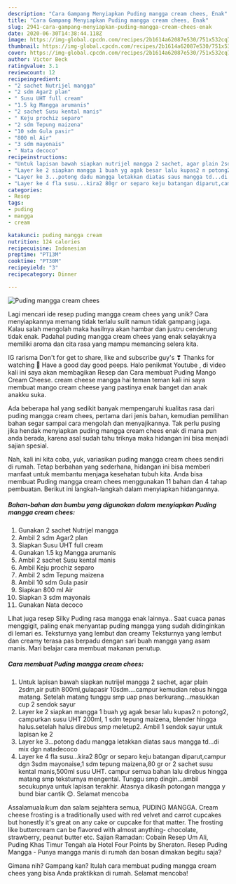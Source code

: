 ```yaml
---
description: "Cara Gampang Menyiapkan Puding mangga cream chees, Enak"
title: "Cara Gampang Menyiapkan Puding mangga cream chees, Enak"
slug: 2941-cara-gampang-menyiapkan-puding-mangga-cream-chees-enak
date: 2020-06-30T14:38:44.118Z
image: https://img-global.cpcdn.com/recipes/2b1614a62087e530/751x532cq70/puding-mangga-cream-chees-foto-resep-utama.jpg
thumbnail: https://img-global.cpcdn.com/recipes/2b1614a62087e530/751x532cq70/puding-mangga-cream-chees-foto-resep-utama.jpg
cover: https://img-global.cpcdn.com/recipes/2b1614a62087e530/751x532cq70/puding-mangga-cream-chees-foto-resep-utama.jpg
author: Victor Beck
ratingvalue: 3.1
reviewcount: 12
recipeingredient:
- "2 sachet Nutrijel mangga"
- "2 sdm Agar2 plan"
- " Susu UHT full cream"
- "1.5 kg Mangga arumanis"
- "2 sachet Susu kental manis"
- " Keju prochiz separo"
- "2 sdm Tepung maizena"
- "10 sdm Gula pasir"
- "800 ml Air"
- "3 sdm mayonais"
- " Nata decoco"
recipeinstructions:
- "Untuk lapisan bawah siapkan nutrijel mangga 2 sachet, agar plain 2sdm,air putih 800ml,gulapasir 10sdm....campur kemudian rebus hingga matang. Setelah matang tunggu smp uap pnas berkurang...masukkan cup 2 sendok sayur"
- "Layer ke 2 siapkan mangga 1 buah yg agak besar lalu kupas2 n potong2, campurkan susu UHT 200ml, 1 sdm tepung maizena, blender hingga halus.setelah halus direbus smp meletup2. Ambil 1 sendok sayur untuk lapisan ke 2"
- "Layer ke 3...potong dadu mangga letakkan diatas saus mangga td...di mix dgn natadecoco"
- "Layer ke 4 fla susu...kira2 80gr or separo keju batangan diparut,campur dgn 3sdm mayonaise,1 sdm tepung maizena,80 gr or 2 sachet susu kental manis,500ml susu UHT. campur semua bahan lalu direbus hingga matang smp teksturnya mengental. Tunggu smp dingin...ambil secukupnya untuk lapisan terakhir. Atasnya dikasih potongan mangga y bund biar cantik 😊. Selamat mencoba"
categories:
- Resep
tags:
- puding
- mangga
- cream

katakunci: puding mangga cream 
nutrition: 124 calories
recipecuisine: Indonesian
preptime: "PT13M"
cooktime: "PT30M"
recipeyield: "3"
recipecategory: Dinner

---
```



![Puding mangga cream chees](https://img-global.cpcdn.com/recipes/2b1614a62087e530/751x532cq70/puding-mangga-cream-chees-foto-resep-utama.jpg)

Lagi mencari ide resep puding mangga cream chees yang unik? Cara menyiapkannya memang tidak terlalu sulit namun tidak gampang juga. Kalau salah mengolah maka hasilnya akan hambar dan justru cenderung tidak enak. Padahal puding mangga cream chees yang enak selayaknya memiliki aroma dan cita rasa yang mampu memancing selera kita.

IG rarisma Don&#39;t for get to share, like and subscribe guy&#39;s ❣ Thanks for watching 💪 Have a good day good peeps. Halo penikmat Youtube , di video kali ini saya akan membagikan Resep dan Cara membuat Puding Mango Cream Cheese. cream cheese mangga hai teman teman kali ini saya membuat mango cream cheese yang pastinya enak banget dan anak anakku suka.

Ada beberapa hal yang sedikit banyak mempengaruhi kualitas rasa dari puding mangga cream chees, pertama dari jenis bahan, kemudian pemilihan bahan segar sampai cara mengolah dan menyajikannya. Tak perlu pusing jika hendak menyiapkan puding mangga cream chees enak di mana pun anda berada, karena asal sudah tahu triknya maka hidangan ini bisa menjadi sajian spesial.


Nah, kali ini kita coba, yuk, variasikan puding mangga cream chees sendiri di rumah. Tetap berbahan yang sederhana, hidangan ini bisa memberi manfaat untuk membantu menjaga kesehatan tubuh kita. Anda bisa membuat Puding mangga cream chees menggunakan 11 bahan dan 4 tahap pembuatan. Berikut ini langkah-langkah dalam menyiapkan hidangannya.

<!--inarticleads1-->

##### Bahan-bahan dan bumbu yang digunakan dalam menyiapkan Puding mangga cream chees:

1. Gunakan 2 sachet Nutrijel mangga
1. Ambil 2 sdm Agar2 plan
1. Siapkan  Susu UHT full cream
1. Gunakan 1.5 kg Mangga arumanis
1. Ambil 2 sachet Susu kental manis
1. Ambil  Keju prochiz separo
1. Ambil 2 sdm Tepung maizena
1. Ambil 10 sdm Gula pasir
1. Siapkan 800 ml Air
1. Siapkan 3 sdm mayonais
1. Gunakan  Nata decoco


Lihat juga resep Silky Puding rasa mangga enak lainnya.. Saat cuaca panas menggigit, paling enak menyantap puding mangga yang sudah didinginkan di lemari es. Teksturnya yang lembut dan creamy Teksturnya yang lembut dan creamy terasa pas berpadu dengan sari buah mangga yang asam manis. Mari belajar cara membuat makanan penutup. 

<!--inarticleads2-->

##### Cara membuat Puding mangga cream chees:

1. Untuk lapisan bawah siapkan nutrijel mangga 2 sachet, agar plain 2sdm,air putih 800ml,gulapasir 10sdm....campur kemudian rebus hingga matang. Setelah matang tunggu smp uap pnas berkurang...masukkan cup 2 sendok sayur
1. Layer ke 2 siapkan mangga 1 buah yg agak besar lalu kupas2 n potong2, campurkan susu UHT 200ml, 1 sdm tepung maizena, blender hingga halus.setelah halus direbus smp meletup2. Ambil 1 sendok sayur untuk lapisan ke 2
1. Layer ke 3...potong dadu mangga letakkan diatas saus mangga td...di mix dgn natadecoco
1. Layer ke 4 fla susu...kira2 80gr or separo keju batangan diparut,campur dgn 3sdm mayonaise,1 sdm tepung maizena,80 gr or 2 sachet susu kental manis,500ml susu UHT. campur semua bahan lalu direbus hingga matang smp teksturnya mengental. Tunggu smp dingin...ambil secukupnya untuk lapisan terakhir. Atasnya dikasih potongan mangga y bund biar cantik 😊. Selamat mencoba


Assalamualaikum dan salam sejahtera semua, PUDING MANGGA. Cream cheese frosting is a traditionally used with red velvet and carrot cupcakes but honestly it&#39;s great on any cake or cupcake for that matter. The frosting like buttercream can be flavored with almost anything- chocolate, strawberry, peanut butter etc. Sajian Ramadan: Cobain Resep Um Ali, Puding Khas Timur Tengah ala Hotel Four Points by Sheraton. Resep Puding Mangga - Punya mangga manis di rumah dan bosan dimakan begitu saja? 

Gimana nih? Gampang kan? Itulah cara membuat puding mangga cream chees yang bisa Anda praktikkan di rumah. Selamat mencoba!
